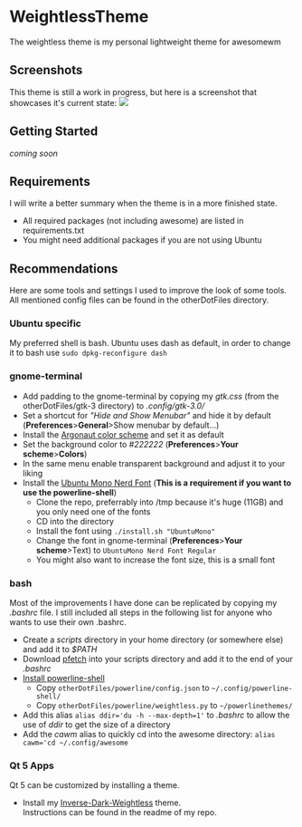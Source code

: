 # WeightlessTheme
The weightless theme is my personal lightweight theme for awesomewm

## Screenshots
This theme is still a work in progress, but here is a screenshot that showcases it's current state:
<img src="screenshots/screenshot1.png" />

## Getting Started
*coming soon*

## Requirements
I will write a better summary when the theme is in a more finished state.
- All required packages (not including awesome) are listed in requirements.txt
- You might need additional packages if you are not using Ubuntu

## Recommendations
Here are some tools and settings I used to improve the look of some tools.
All mentioned config files can be found in the otherDotFiles directory.

### Ubuntu specific
My preferred shell is bash. Ubuntu uses dash as default, in order to change it to bash use
```sudo dpkg-reconfigure dash```

### gnome-terminal
- Add padding to the gnome-terminal by copying my *gtk.css* (from the otherDotFiles/gtk-3 directory) to *.config/gtk-3.0/*
- Set a shortcut for *"Hide and Show Menubar"* and hide it by default (**Preferences**>**General**>Show menubar by default...)
- Install the [Argonaut color scheme](https://mayccoll.github.io/Gogh/) and set it as default
- Set the background color to *#222222* (**Preferences**>**Your scheme**>**Colors**)
- In the same menu enable transparent background and adjust it to your liking
- Install the [Ubuntu Mono Nerd Font](https://github.com/ryanoasis/nerd-fonts) (**This is a requirement if you want to use the powerline-shell**)
  - Clone the repo, preferrably into /tmp because it's huge (11GB) and you only need one of the fonts
  - CD into the directory
  - Install the font using ```./install.sh "UbuntuMono"```
  - Change the font in gnome-terminal (**Preferences**>**Your scheme**>Text) to ```UbuntuMono Nerd Font Regular```
  - You might also want to increase the font size, this is a small font

### bash
Most of the improvements I have done can be replicated by copying my *.bashrc* file. I still included all steps in the following list for anyone who wants to use their own .bashrc.
- Create a *scripts* directory in your home directory (or somewhere else) and add it to *$PATH*
- Download [pfetch](https://github.com/dylanaraps/pfetch) into your scripts directory and add it to the end of your *.bashrc*
- [Install powerline-shell](https://github.com/b-ryan/powerline-shell)
  - Copy ```otherDotFiles/powerline/config.json``` to ```~/.config/powerline-shell/```
  - Copy ```otherDotFiles/powerline/weightless.py``` to ```~/powerlinethemes/```
- Add this alias ```alias ddir='du -h --max-depth=1'``` to *.bashrc* to allow the use of *ddir* to get the size of a directory
- Add the *cawm* alias to quickly cd into the awesome directory: ```alias cawm='cd ~/.config/awesome```

### Qt 5 Apps
Qt 5 can be customized by installing a theme.
- Install my [Inverse-Dark-Weightless](https://github.com/serious-scribbler/Inverse-Dark-Weightless) theme.<br>
  Instructions can be found in the readme of my repo.

